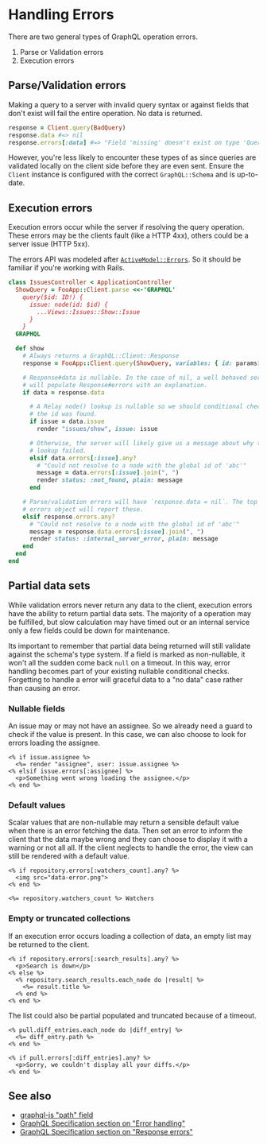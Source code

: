 # Handling Errors

There are two general types of GraphQL operation errors.

1. Parse or Validation errors
2. Execution errors

## Parse/Validation errors

Making a query to a server with invalid query syntax or against fields that don't exist will fail the entire operation. No data is returned.

``` ruby
response = Client.query(BadQuery)
response.data #=> nil
response.errors[:data] #=> "Field 'missing' doesn't exist on type 'Query'"
```

However, you're less likely to encounter these types of as since queries are validated locally on the client side before they are even sent. Ensure the `Client` instance is configured with the correct `GraphQL::Schema` and is up-to-date.

## Execution errors

Execution errors occur while the server if resolving the query operation. These errors may be the clients fault (like a HTTP 4xx), others could be a server issue (HTTP 5xx).

The errors API was modeled after [`ActiveModel::Errors`](http://api.rubyonrails.org/classes/ActiveModel/Errors.html). So it should be familiar if you're working with Rails.

``` ruby
class IssuesController < ApplicationController
  ShowQuery = FooApp::Client.parse <<-'GRAPHQL'
    query($id: ID!) {
      issue: node(id: $id) {
        ...Views::Issues::Show::Issue
      }
    }
  GRAPHQL

  def show
    # Always returns a GraphQL::Client::Response
    response = FooApp::Client.query(ShowQuery, variables: { id: params[:id] })

    # Response#data is nullable. In the case of nil, a well behaved server
    # will populate Response#errors with an explanation.
    if data = response.data

      # A Relay node() lookup is nullable so we should conditional check if
      # the id was found.
      if issue = data.issue
        render "issues/show", issue: issue      

      # Otherwise, the server will likely give us a message about why the node()
      # lookup failed.
      elsif data.errors[:issue].any?
        # "Could not resolve to a node with the global id of 'abc'"
        message = data.errors[:issue].join(", ")
        render status: :not_found, plain: message
      end

    # Parse/validation errors will have `response.data = nil`. The top level
    # errors object will report these.
    elsif response.errors.any?
      # "Could not resolve to a node with the global id of 'abc'"
      message = response.data.errors[:issue].join(", ")
      render status: :internal_server_error, plain: message
    end
  end
end
```

## Partial data sets

While validation errors never return any data to the client, execution errors have the ability to return partial data sets. The majority of a operation may be fulfilled, but slow calculation may have timed out or an internal service only a few fields could be down for maintenance.

Its important to remember that partial data being returned will still validate against the schema's type system. If a field is marked as non-nullable, it won't all the sudden come back `null` on a timeout. In this way, error handling becomes part of your existing nullable conditional checks. Forgetting to handle a error will graceful data to a "no data" case rather than causing an error.

### Nullable fields

An issue may or may not have an assignee. So we already need a guard to check if the value is present. In this case, we can also choose to look for errors loading the assignee.

``` erb
<% if issue.assignee %>
  <%= render "assignee", user: issue.assignee %>
<% elsif issue.errors[:assignee] %>
  <p>Something went wrong loading the assignee.</p>
<% end %>
```

### Default values

Scalar values that are non-nullable may return a sensible default value when there is an error fetching the data. Then set an error to inform the client that the data maybe wrong and they can choose to display it with a warning or not all all. If the client neglects to handle the error, the view can still be rendered with a default value.

``` erb
<% if repository.errors[:watchers_count].any? %>
  <img src="data-error.png">
<% end %>

<%= repository.watchers_count %> Watchers
```

### Empty or truncated collections

If an execution error occurs loading a collection of data, an empty list may be returned to the client.

``` erb
<% if repository.errors[:search_results].any? %>
  <p>Search is down</p>
<% else %>
  <% repository.search_results.each_node do |result| %>
    <%= result.title %>
  <% end %>
<% end %>
```

The list could also be partial populated and truncated because of a timeout.

``` erb
<% pull.diff_entries.each_node do |diff_entry| %>
  <%= diff_entry.path %>
<% end %>

<% if pull.errors[:diff_entries].any? %>
  <p>Sorry, we couldn't display all your diffs.</p>
<% end %>
```

## See also

* [graphql-js "path" field](https://github.com/graphql/graphql-js/blob/23592ad16868e06b1c003629759f905a77ab81a0/src/error/GraphQLError.js#L42-L48)
* [GraphQL Specification section on "Error handling"](https://facebook.github.io/graphql/#sec-Error-handling)
* [GraphQL Specification section on "Response errors"](https://facebook.github.io/graphql/#sec-Errors)
